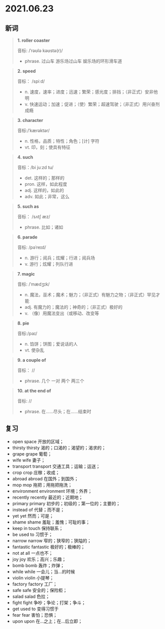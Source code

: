 # 2021.06.23

## 新词

> **1. roller coaster**
>
> 音标:  /ˈrəʊlə kəʊstə(r)/
>
> - phrase. 过山车 游乐场过山车 娱乐场的环形滑车道




> **2. speed** 
> 
> 音标： /spiːd/
>
> - n. 速度，速率；进度；迅速；繁荣；感光度；排挡；（非正式）安非他明
> - v. 快速运动；加速；促进；（使）繁荣；超速驾驶；（非正式）用兴奋剂成瘾


> **3. character**
>
> 音标:/ˈkærəktər/
>
> - n. 性格，品质；特性；角色；[计] 字符
> - vt. 印，刻；使具有特征




> **4. such**
>
> 音标：/bi juːzd tu/
>
> - det. 这样的；那样的
> - pron. 这样，如此程度
> - adj. 这样的，如此的
> - adv. 如此；非常，这么




> **5. such as**
>
> 音标： /sʌtʃ æz/
>
> - phrase. 比如；诸如





> **6. parade**
>
> 音标:  /pəˈreɪd/
>
> - n. 游行；阅兵；炫耀；行进；阅兵场
> - v. 游行；炫耀；列队行进



> **7. magic** 
>
> 音标:  /ˈmædʒɪk/
>
> - n. 魔法，巫术；魔术；魅力；（非正式）有魅力之物；（非正式）罕见才能
> - adj. 有魔力的；魔法的；神奇的；（非正式）极好的
> - v. （像）用魔法变出（或移动、改变等




> **8. pie**
>
> 音标:/paɪ/
>
> - n. 馅饼；饼图；爱说话的人
> - vt. 使杂乱



> **9. a couple of**
>
> 音标： //
>
> - phrase. 几个 一对 两个 两三个



> **10. at the end of**
>
> 音标:  //
>
> - phrase. 在……尽头；在……结束时




## 复习

- open space 开放的区域；
- thirsty thirsty 渴的；口渴的；渴望的；渴求的；
- grape grape 葡萄；
- wife wife 妻子；
- transport transport 交通工具；运输；运送；
- crop crop 庄稼；收成；
- abroad abroad 在国外；到国外；
- mop mop 拖把；用拖把拖洗；
- environment environment 环境；外界；
- recently recently 最近的；近期地；
- primary primary 初步的；初级的；第一位的；主要的；
- instead of 代替；而不是；
- yet yet 然而；可是；
- shame shame 羞耻；羞愧；可耻的事；
- keep in touch 保持联系；
- be used to 习惯于；
- narrow narrow 窄的；狭窄的；狭隘的；
- fantastic fantastic 极好的；极棒的；
- not at all 一点也不；
- joy joy 欢乐；高兴；乐趣；
- bomb bomb 轰炸；炸弹；
- while while 一会儿；当...的时候
- violin violin 小提琴；
- factory factory 工厂；
- safe safe 安全的；保险柜；
- salad salad 色拉；
- fight fight 争吵；争论；打架；争斗；
- get used to 变得习惯于
- fear fear 害怕；恐惧；
- upon upon 在...之上；在...后立即；


